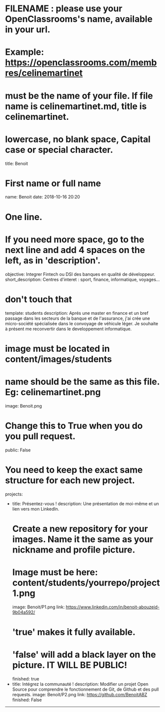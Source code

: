 # FILENAME : please use your OpenClassrooms's name, available in your url.
# Example: https://openclassrooms.com/membres/celinemartinet
# must be the name of your file. If file name is celinemartinet.md, title is celinemartinet.
# lowercase, no blank space, Capital case or special character.
title: Benoit

# First name or full name
name: Benoit
date: 2018-10-16 20:20

# One line.
# If you need more space, go to the next line and add 4 spaces on the left, as in 'description'.
objective: Integrer Fintech ou DSI des banques en qualité de développeur.
short_description: Centres d'interet : sport, finance, informatique, voyages...

# don't touch that
template: students
description:
Aprés une master en finance et un bref passage dans les secteurs de la banque et de l'assurance, j'ai crée une micro-société spécialisée dans le convoyage de véhicule léger. Je souhaite à présent me reconvertir dans le developpement informatique.

# image must be located in content/images/students
# name should be the same as this file. Eg: celinemartinet.png
image: Benoit.png

# Change this to True when you do you pull request.
public: False

# You need to keep the exact same structure for each new project.
projects:
  - title: Présentez-vous !
    description: Une présentation de moi-même et un lien vers mon LinkedIn.
    # Create a new repository for your images. Name it the same as your nickname and profile picture.
    # Image must be here: content/students/yourrepo/project1.png
    image: Benoit/P1.png
    link: https://www.linkedin.com/in/benoit-abouzeid-9b04a592/
    # 'true' makes it fully available.
    # 'false' will add a black layer on the picture. IT WILL BE PUBLIC!
    finished: true
  - title: Intégrez la communauté !
    description: Modifier un projet Open Source pour comprendre le fonctionnement de Git, de Github et des pull requests.
    image: Benoit/P2.png
    link: https://github.com/BenoitABZ
    finished: False
---

